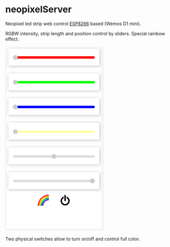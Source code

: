 # neopixelServer
Neopixel led strip web control [ESP8266](https://github.com/esp8266/Arduino) based (Wemos D1 mini).

RGBW intensity, strip length and position control by sliders.
Special rainbow effect.

![web_interface](./img/web_interface.png)

Two physical switches allow to turn on/off and control full color.
